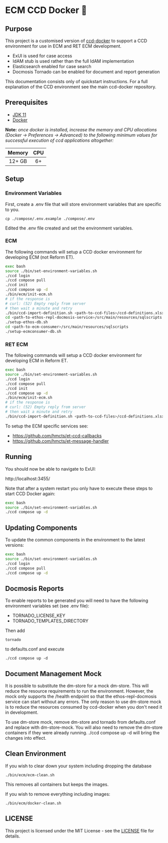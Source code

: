 # ECM CCD Docker :whale:

## Purpose
This project is a customised version of [ccd-docker](https://github.com/hmcts/ccd-docker) to support a CCD environment
for use in ECM and RET ECM development.

* ExUI is used for case access
* IdAM stub is used rather than the full IdAM implementation
* Elasticsearch enabled for case search
* Docmosis Tornado can be enabled for document and report generation

This documentation consists only of quickstart instructions. For a full explanation of the CCD environment see
the main ccd-docker repository.

## Prerequisites

- [JDK 11](https://openjdk.java.net/projects/jdk/11/)
- [Docker](https://www.docker.com)

**Note:** *once docker is installed, increase the memory and CPU allocations (Docker -> Preferences -> Advanced) to the following minimum values for successful execution of ccd applications altogether:*

| Memory   | CPU   |
| :------: | :---: |
| 12+ GB   | 6+    |

## Setup

### Environment Variables

First, create a .env file that will store environment variables that are specific to you.

```
cp ./compose/.env.example ./compose/.env
```

Edited the .env file created and set the environment variables.

### ECM

The following commands will setup a CCD docker environment for developing ECM (not Reform ET).

```bash
exec bash
source ./bin/set-environment-variables.sh
./ccd login
./ccd compose pull
./ccd init
./ccd compose up -d
./bin/ecm/init-ecm.sh
# if the response is
# curl: (52) Empty reply from server
# then wait a minute and retry
./bin/ccd-import-definition.sh <path-to-ccd-files>/ccd-definitions.xlsx
cd <path-to-ethos-repl-docmosis-service>/src/main/resources/sqlscripts
./setup-ethos-db.sh
cd <path-to-ecm-consumer>/src/main/resources/sqlscripts
./setup-ecmconsumer-db.sh
```

### RET ECM

The following commands will setup a CCD docker environment for developing ECM in Reform ET.

```bash
exec bash
source ./bin/set-environment-variables.sh
./ccd login
./ccd compose pull
./ccd init
./ccd compose up -d
./bin/ecm/init-ecm.sh
# if the response is
# curl: (52) Empty reply from server
# then wait a minute and retry
./bin/ccd-import-definition.sh <path-to-ccd-files>/ccd-definitions.xlsx
```

To setup the ECM specific services see:
* https://github.com/hmcts/et-ccd-callbacks
* https://github.com/hmcts/et-message-handler

## Running
You should now be able to navigate to ExUI:

http://localhost:3455/

Note that after a system restart you only have to execute these steps to start CCD Docker again:
```bash
exec bash
source ./bin/set-environment-variables.sh
./ccd compose up -d
```

## Updating Components
To update the common components in the environment to the latest versions:
```bash
exec bash
source ./bin/set-environment-variables.sh
./ccd login
./ccd compose pull
./ccd compose up -d
```

## Docmosis Reports
To enable reports to be generated you will need to have the following environment variables set (see .env file):
* TORNADO_LICENSE_KEY
* TORNADO_TEMPLATES_DIRECTORY

Then add
```
tornado
```
to defaults.conf and execute
```
./ccd compose up -d
```

## Document Management Mock
It is possible to substitute the dm-store for a mock dm-store. This will reduce the resource requirements to run the
environment. However, the mock only supports the /health endpoint so that the ethos-repl-docmosis service can start
without any errors. The only reason to use dm-store mock is to reduce the resources consumed by ccd-docker when you
don't need it in development.

To use dm-store mock, remove dm-store and tornado from defaults.conf and replace with dm-store-mock.
You will also need to remove the dm-store containers if they were already running.
./ccd compose up -d will bring the changes into effect.

## Clean Environment
If you wish to clear down your system including dropping the database
```
./bin/ecm/ecm-clean.sh
```
This removes all containers but keeps the images.

If you wish to remove everything including images:
```
./bin/ecm/docker-clean.sh
```

## LICENSE

This project is licensed under the MIT License - see the [LICENSE](LICENSE.md) file for details.
